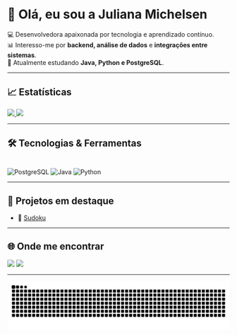 # 👋 Olá, eu sou a Juliana Michelsen  

💻 Desenvolvedora apaixonada por tecnologia e aprendizado contínuo.  
📊 Interesso-me por **backend, análise de dados** e **integrações entre sistemas**.  
🚀 Atualmente estudando **Java, Python e PostgreSQL**.  

---

## 📈 Estatísticas
<a href="https://github.com/julianamichelsen">
  <img height=180 src="https://github-readme-stats.vercel.app/api?username=julianamichelsen&show_icons=true&theme=radical" />
</a>
<a href="https://github.com/julianamichelsen">
  <img height=180 src="https://github-readme-stats.vercel.app/api/top-langs?username=julianamichelsen&layout=compact&langs_count=8&theme=radical" />
</a>

---

## 🛠️ Tecnologias & Ferramentas
<div style="display: inline_block"><br>
  <img align="center" alt="PostgreSQL" height="40" width="40" src="https://cdn.jsdelivr.net/gh/devicons/devicon/icons/postgresql/postgresql-original.svg">
  <img align="center" alt="Java" height="40" width="40" src="https://cdn.jsdelivr.net/gh/devicons/devicon/icons/java/java-original.svg">
  <img align="center" alt="Python" height="40" width="40" src="https://cdn.jsdelivr.net/gh/devicons/devicon/icons/python/python-original.svg">
</div>

---

## 🚀 Projetos em destaque
- 📌 [Sudoku](https://github.com/JulianaMichelsen/Sudoku_java.git)

---

## 🌐 Onde me encontrar
<div>
  <a href="mailto:juju.michelsen@gmail.com"><img src="https://img.shields.io/badge/-Gmail-%23333?style=for-the-badge&logo=gmail&logoColor=white"></a>
  <a href="https://www.linkedin.com/in/julianamichelsen" target="_blank"><img src="https://img.shields.io/badge/-LinkedIn-%230077B5?style=for-the-badge&logo=linkedin&logoColor=white"></a> 
</div>

---
<picture>
  <source media="(prefers-color-scheme: dark)" srcset="https://raw.githubusercontent.com/JulianaMichelsen/JulianaMichelsen/output/github-contribution-grid-snake-dark.svg">
  <source media="(prefers-color-scheme: light)" srcset="https://raw.githubusercontent.com/JulianaMichelsen/JulianaMichelsen/output/github-contribution-grid-snake.svg">
  <img alt="github contribution grid snake animation" src="https://raw.githubusercontent.com/JulianaMichelsen/JulianaMichelsen/output/github-contribution-grid-snake.svg">
</picture>
